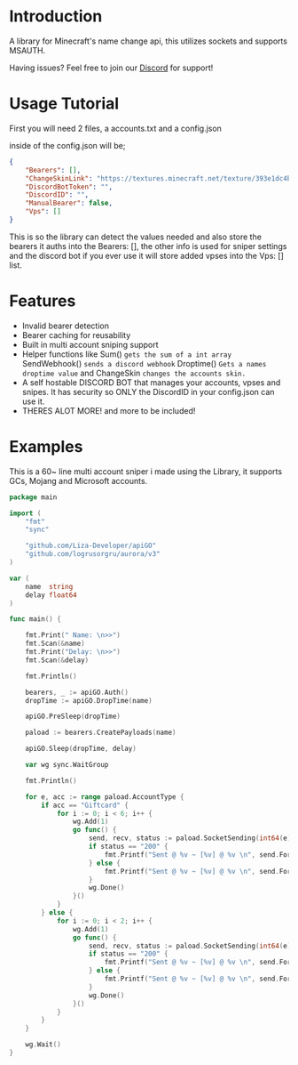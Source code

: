 # Introduction

A library for Minecraft's name change api, this utilizes sockets and supports MSAUTH.

Having issues? Feel free to join our [Discord](https://discord.gg/hPnsrrcbZ5) for support!

# Usage Tutorial

First you will need 2 files, a accounts.txt and a config.json

inside of the config.json will be;

```json
{
    "Bearers": [],
    "ChangeSkinLink": "https://textures.minecraft.net/texture/393e1dc4b234665792c7775d2466f109421d0145ed7d3d63d89d5d4e0dbf5228",
    "DiscordBotToken": "",
    "DiscordID": "",
    "ManualBearer": false,
    "Vps": []
}
```

This is so the library can detect the values needed and also store the bearers it auths into the Bearers: [], the other info is used for sniper settings and the discord bot if you ever use it will store added vpses into the Vps: [] list.

# Features

- Invalid bearer detection
- Bearer caching for reusability
- Built in multi account sniping support
- Helper functions like Sum() `gets the sum of a int array` SendWebhook() `sends a discord webhook` Droptime() `Gets a names droptime value` and ChangeSkin `changes the accounts skin.`
- A self hostable DISCORD BOT that manages your accounts, vpses and snipes. It has security so ONLY the DiscordID in your config.json can use it.
- THERES ALOT MORE! and more to be included!

# Examples

This is a 60~ line multi account sniper i made using the Library, it supports GCs, Mojang and Microsoft accounts.

```go
package main

import (
	"fmt"
	"sync"

	"github.com/Liza-Developer/apiGO"
	"github.com/logrusorgru/aurora/v3"
)

var (
	name  string
	delay float64
)

func main() {

	fmt.Print(" Name: \n>>")
	fmt.Scan(&name)
	fmt.Print("Delay: \n>>")
	fmt.Scan(&delay)

	fmt.Println()

	bearers, _ := apiGO.Auth()
	dropTime := apiGO.DropTime(name)

	apiGO.PreSleep(dropTime)

	paload := bearers.CreatePayloads(name)

	apiGO.Sleep(dropTime, delay)

	var wg sync.WaitGroup

	fmt.Println()

	for e, acc := range paload.AccountType {
		if acc == "Giftcard" {
			for i := 0; i < 6; i++ {
				wg.Add(1)
				go func() {
					send, recv, status := paload.SocketSending(int64(e))
					if status == "200" {
						fmt.Printf("Sent @ %v ~ [%v] @ %v \n", send.Format("05.00000"), aurora.Green("SUCCESS"), recv.Format("05.00000"))
					} else {
						fmt.Printf("Sent @ %v ~ [%v] @ %v \n", send.Format("05.00000"), aurora.Red(status), recv.Format("05.00000"))
					}
					wg.Done()
				}()
			}
		} else {
			for i := 0; i < 2; i++ {
				wg.Add(1)
				go func() {
					send, recv, status := paload.SocketSending(int64(e))
					if status == "200" {
						fmt.Printf("Sent @ %v ~ [%v] @ %v \n", send.Format("05.00000"), aurora.Green("SUCCESS"), recv.Format("05.00000"))
					} else {
						fmt.Printf("Sent @ %v ~ [%v] @ %v \n", send.Format("05.00000"), aurora.Red(status), recv.Format("05.00000"))
					}
					wg.Done()
				}()
			}
		}
	}

	wg.Wait()
}
```

